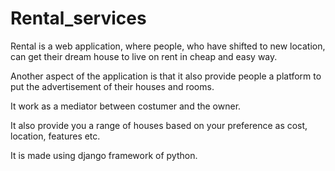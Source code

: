 # Rental_services

Rental is a web application, where people, who have shifted to new location, can get their dream house to live on rent in cheap and easy way.

Another aspect of the application is that it also provide people a platform to put the advertisement of their houses and rooms.

It work as a mediator between costumer and the owner.

It also provide you a range of houses based on your preference as cost, location, features etc.

It is made using django framework of python.
